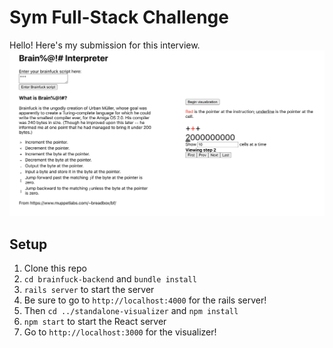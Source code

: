 # Sym Full-Stack Challenge

Hello!  Here's my submission for this interview.
![In midst of stepping through](./screenshot.png)

## Setup
1. Clone this repo
2. `cd brainfuck-backend` and `bundle install`
3. `rails server` to start the server
4. Be sure to go to `http://localhost:4000` for the rails server!
5.  Then `cd ../standalone-visualizer` and `npm install`
6. `npm start` to start the React server
7. Go to `http://localhost:3000` for the visualizer!
